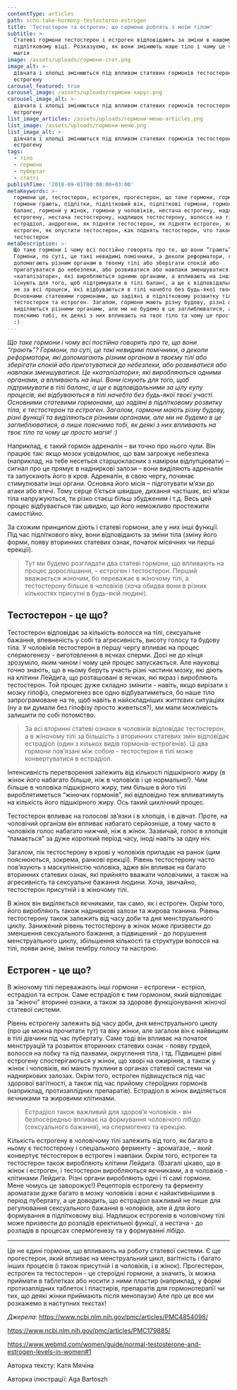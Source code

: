 ```yaml
---
contentType: articles
path: scho-take-hormony-testosteron-estrogen
title: 'Тестостерон та естроген: що гормони роблять з моїм тілом'
subtitle: >-
  Статеві гормони тестостерон і естроген відповідають за зміни в нашому тілі у
  підлітковому віці. Розказуємо, як вони змінюють наше тіло і чому це чиста
  магія
image: /assets/uploads/гормони-стат.png
image_alt: >-
  дівчата і хлопці змінюються під впливом статевих гормонів тестостерону і
  естрогену
carousel_featured: true
carousel_image: /assets/uploads/гормони-карус.png
carousel_image_alt: >-
  дівчата і хлопці змінюються під впливом статевих гормонів тестостерону і
  естрогену
list_image_articles: /assets/uploads/гормони-меню-articles.png
list_image: /assets/uploads/гормони-меню.png
list_image_alt: >-
  дівчата і хлопці змінюються під впливом статевих гормонів тестостерону і
  естрогену
tags:
  - тіло
  - гормони
  - пубертат
  - статті
publishTime: '2018-09-01T00:00:00+03:00'
metaKeywords: >-
  гормони це, тестостерон, естроген, прогестерон, що таке гормони, гормони,
  гормони грають, підлітки, підлітковий вік, підліткові гормони, гормональний
  баланс, гормони у жінок, гормони у чоловіків, нестача естрогену, надлишок
  естрогену, нестача тестостерону, надлишок тестостерону, волосся на тілі,
  естрадіол, андрогени, як підняти тестостерон, як підняти естроген, як опустити
  естроген, як опустити тестостерон, как поднять тестостерон, что такое
  тестостерон
metaDescription: >-
  Що таке гормони і чому всі постійно говорять про те, що вони “грають”?
  Гормони, по суті, це такі невидимі помічники, а деколи реформатори, які
  допомагають різним органам в твоєму тілі або зберігати спокій або
  приготуватися до небезпеки, або розвиватися або навпаки зменшуватися. Це
  «каталізатори», які виробляються одними органами, а впливають на інші. Вони
  існують для того, щоб підтримувати в тілі баланс, а ще є відповідальними ледь
  не за всі процеси, які відбуваються в тілі начебто без будь-якої твоєї участі.
  Основними статевими гормонами, що задіяні в підлітковому розвитку тіла, є
  тестостерон та естроген. Загалом, гормони мають різну будову, різні функції та
  виділяються різними органами, але ми не будемо в це заглиблюватися, а лише
  пояснимо тобі, як деякі з них впливають на твоє тіло та чому це просто магія!
  :)
---
```

_Що таке гормони і чому всі постійно говорять про те, що вони “грають”? Гормони, по суті, це такі невидимі помічники, а деколи реформатори, які допомагають різним органам в твоєму тілі або зберігати спокій або приготуватися до небезпеки, або розвиватися або навпаки зменшуватися. Це «каталізатори», які виробляються одними органами, а впливають на інші. Вони існують для того, щоб підтримувати в тілі баланс, а ще є відповідальними за цілу купу процесів, які відбуваються в тілі начебто без будь-якої твоєї участі. Основними статевими гормонами, що задіяні в підлітковому розвитку тіла, є тестостерон та естроген. Загалом, гормони мають різну будову, різні функції та виділяються різними органами, але ми не будемо в це заглиблюватися, а лише пояснимо тобі, як деякі з них впливають на твоє тіло та чому це просто магія! :)_

Наприклад, є такий гормон адреналін – ви точно про нього чули. Він працює так: якщо мозок усвідомлює, що вам загрожує небезпека (наприклад, на тебе несеться старшокласник з наміром відлупцювати) – сигнал про це прямує в надниркові залози – вони виділяють адреналін та запускають його в кров. Адреналін, в свою чергу, починає стимулювати інші органи. Основна його місія – підготувати м’язи до атаки або втечі. Тому серце б’ється швидше, дихання частішає, всі м’язи тіла напружуються, ти різко стаєш більш збудженим і т.д. Весь цей процес відбувається так швидко, що його неможливо простежити самостійно. 

За схожим принципом діють і статеві гормони, але у них інші функції. Під час підліткового віку, вони відповідають за зміни тіла (зміну його форми, появу вторинних статевих ознак, початок місячних чи перші ерекції). 

> Тут ми будемо розглядати два статеві гормони, що впливають на процес дорослішання, – естроген і тестостерон. Перший вважається жіночим, бо переважає в жіночому тілі, а тестостерону більше в чоловіків (хоча обидва вони в різних кількостях присутні в будь-якій людині). 

## Тестостерон - це що?

Тестостерон відповідає за кількість волосся на тілі, сексуальне бажання, впевненість у собі та агресивність, висоту голосу та будову тіла. У чоловіків тестостерон в першу чергу впливає на процес спермогенезу - виготовлення в яєчках сперми. Досі не до кінця зрозуміло, яким чином і чому цей процес запускається. Але науковці точно знають, що в ньому беруть участь різні частини мозку, які діють на клітини Лейдига, що розташовані в яєчках, які якраз і виробляють тестостерон. Той процес дуже складно змінити - навіть, якщо вирізати з мозку гіпофіз, спермогенез все одно відбуватиметься, бо наше тіло запрограмоване на те, щоб навіть в найскладніших життєвих ситуаціях (ну а ви думали без гіпофізу просто живеться?), ми мали можливість залишити по собі потомство.

> За всі вторинні статеві ознаки в чоловіків відповідає тестостерон, а в жіночому тілі за більшість з вторинних статевих змін відповідає естрадіол (один з кількох видів гормонів-естрогенів). Ці два гормони пов’язані між собою - тестостерон в тілі може конвертуватися в естрадіол. 

Інтенсивність перетворення залежить від кількості підшкірного жиру (в жінок його набагато більше, ніж в чоловіків і це нормально!). Чим більше в чоловіка підшкірного жиру, тим більше в його тілі вироблятиметься “жіночих гормонів”, які відповідно теж впливатимуть на кількість його підшкірного жиру. Ось такий циклічний процес. 

Тестостерон впливає на голосові зв’язки і в хлопців, і в дівчат. Проте, на чоловічий організм він впливає набагато серйозніше, а тому часто в чоловіків голос набагато нижчий, ніж в жінок. Зазвичай, голос в хлопців “ламається” за дуже короткий період часу, іноді навіть за одну ніч. 

Загалом, пік тестостерону в крові у чоловіків припадає на ранок (цим пояснюються, зокрема, ранкові ерекції). Рівень тестостерону часто пов’язують з маскулінністю чоловіка, адже він впливає на багато вторинних статевих ознак, які прийнято вважати чоловічими, а також на агресивність та сексуальне бажання людини. Хоча, звичайно, тестостерон присутній і в жіночому тілі. 

В жінок він виділяється яєчниками, так само, як і естроген. Окрім того, його виробляють також надниркові залози та жирова тканина. Рівень тестостерону також залежить від часу доби та дня менструального циклу. Занижений рівень тестостерону в жінок може призвести до зменшення сексуального бажання, а підвищений - до порушення менструального циклу, збільшення кількості та структури волосся на тілі, появи акне, зміни тембру голосу та настрою.

## Естроген - це що?

В жіночому тілі переважають інші гормони - естрогени - естріол, естрадіол та естрон. Саме естрадіол є тим гормоном, який відповідає за “жіночі” вторинні ознаки, а також за здорове функціонування жіночої статевої системи. 

Рівень естрогену залежить від часу доби, дня менструального циклу (про це можна прочитати тут) та віку жінки, але загалом він є найвищим в тілі дівчини під час пубертату. Саме тоді він впливає на початок менструацій та розвиток вторинних статевих ознак - появу грудей, волосся на лобку та під пахвами, округлення тіла, і тд. Підвищені рівні естрогену спостерігаються у жінок, що хворі на ожиріння, а також у жінок і чоловіків, які мають пухлини в органах статевої системи чи надниркових залозах. Окрім того, естроген підвищується під час здорової вагітності, а також під час прийому стероїдних гормонів (наприклад, протизаплідних препаратів). Естрадіол в жінок виділяється яєчниками та жировими клітинами. 

> Естрадіол також важливий для здоров’я чоловіків - він безпосередньо впливає на формування чоловічого лібідо (сексуального бажання), на спермогенез та ерекцію.

 Кількість естрогену в чоловічому тілі залежить від того, як багато в ньому є тестостерону і спеціального ферменту - ароматазе, - який конвертує тестостерон в естроген і навпаки. Окрім того, естроген та тестостерон також виробляють клітини Лейдига. (Взагалі цікаво, що в жінок і естроген, і тестостерон виробляються яєчниками, а в чоловіків - клітинами Лейдига. Різні органи виробляють одні і ті самі гормони. Мене чомусь це заворожує!) Рецепторів естрогену та ферменту ароматази дуже багато в мозку чоловіків і вони є найактивнішими в період пубертату, а це доводить, що естрадіол важливий не лише для регулювання сексуального бажання в чоловіків, але й для його формування в підлітковому віці. Надлишок естрогенів в чоловічому тілі може призвести до розладів еректильної функції, а нестача - до розладів в процесах спермогенезу та у формуванні лібідо. 

- - -

Це не єдині гормони, що впливають на роботу статевої системи. Є ще прогестерон, який впливає на менструальний цикл, вагітність і багато інших процесів (і також присутній і в чоловіків, і в жінок). Прогестерон, естроген та тестостерон - це стероїдні гормони, а значить, їх можна приймати в таблетках або носити з ними пластир (наприклад, у формі протизаплідних таблеток і пластирів, препаратів для гормонотерапії чи тих, що деякі жінки приймають після менопаузи) Але про це все ми розкажемо в наступних текстах!



_Джерела:_ https://www.ncbi.nlm.nih.gov/pmc/articles/PMC4854098/

https://www.ncbi.nlm.nih.gov/pmc/articles/PMC179885/

https://www.webmd.com/women/guide/normal-testosterone-and-estrogen-levels-in-women#1



Авторка тексту: Катя Мячіна

Авторка ілюстрації: Aga Bartoszh
